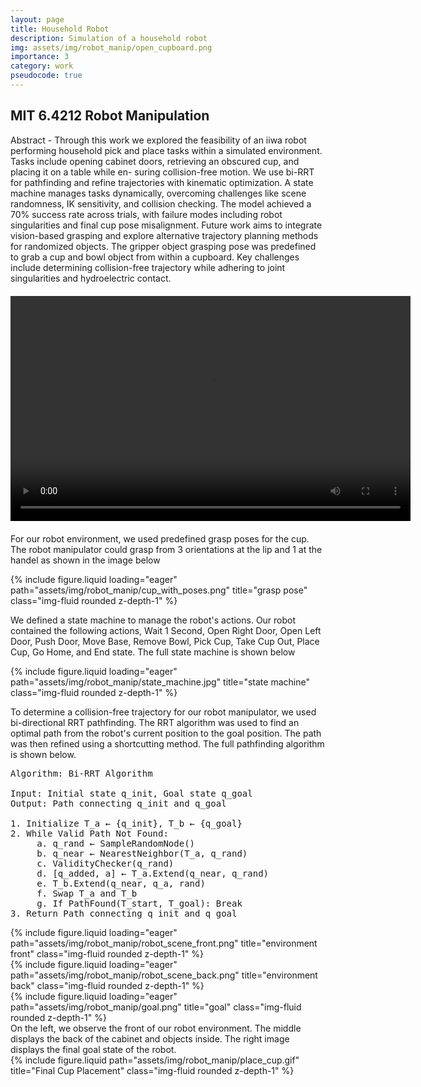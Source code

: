 ```yaml
---
layout: page
title: Household Robot
description: Simulation of a household robot
img: assets/img/robot_manip/open_cupboard.png
importance: 3
category: work
pseudocode: true
---
```


## MIT 6.4212 Robot Manipulation

Abstract - Through this work we explored the feasibility of an
iiwa robot performing household pick and place tasks within
a simulated environment. Tasks include opening cabinet doors,
retrieving an obscured cup, and placing it on a table while en-
suring collision-free motion. We use bi-RRT for pathfinding and
refine trajectories with kinematic optimization. A state machine
manages tasks dynamically, overcoming challenges like scene
randomness, IK sensitivity, and collision checking. The model
achieved a 70% success rate across trials, with failure modes
including robot singularities and final cup pose misalignment.
Future work aims to integrate vision-based grasping and explore
alternative trajectory planning methods for randomized objects.
The gripper object grasping pose was predefined to grab a
cup and bowl object from within a cupboard. Key challenges
include determining collision-free trajectory while adhering to
joint singularities and hydroelectric contact.

<div style="text-align: center; margin: 20px 0;">
    <video width="640" height="360" controls>
        <source src="/assets/video/robot_simulatio_w_captions.mp4" type="video/mp4">
        Your browser does not support the video tag.
    </video>
</div>

For our robot environment, we used predefined grasp poses for the cup. The robot manipulator could grasp from 3 orientations at the lip and 1 at the handel as shown in the image below

<div class="row justify-content-sm-center">
    <div class="col-sm-6 mt-3 mt-md-0">
        {% include figure.liquid loading="eager" path="assets/img/robot_manip/cup_with_poses.png" title="grasp pose" class="img-fluid rounded z-depth-1" %}
    </div>
</div>

We defined a state machine to manage the robot's actions. Our robot contained the following actions, Wait 1 Second, Open Right Door, Open Left Door, Push Door, Move Base, Remove Bowl, Pick Cup, Take Cup Out, Place Cup, Go Home, and End state. The full state machine is shown below

<div class="row">
    <div class="col-sm mt-3 mt-md-0">
        {% include figure.liquid loading="eager" path="assets/img/robot_manip/state_machine.jpg" title="state machine" class="img-fluid rounded z-depth-1" %}
    </div>
</div>

To determine a collision-free trajectory for our robot manipulator, we used bi-directional RRT pathfinding. The RRT algorithm was used to find an optimal path from the robot's current position to the goal position. The path was then refined using a shortcutting method. The full pathfinding algorithm is shown below.

<pre class="pseudocode">
Algorithm: Bi-RRT Algorithm

Input: Initial state q_init, Goal state q_goal
Output: Path connecting q_init and q_goal

1. Initialize T_a ← {q_init}, T_b ← {q_goal}
2. While Valid Path Not Found:
     a. q_rand ← SampleRandomNode()
     b. q_near ← NearestNeighbor(T_a, q_rand)
     c. ValidityChecker(q_rand)
     d. [q_added, a] ← T_a.Extend(q_near, q_rand)
     e. T_b.Extend(q_near, q_a, rand)
     f. Swap T_a and T_b
     g. If PathFound(T_start, T_goal): Break
3. Return Path connecting q_init and q_goal
</pre>

<div class="row">
    <div class="col-sm mt-3 mt-md-0">
        {% include figure.liquid loading="eager" path="assets/img/robot_manip/robot_scene_front.png" title="environment front" class="img-fluid rounded z-depth-1" %}
    </div>
    <div class="col-sm mt-3 mt-md-0">
        {% include figure.liquid loading="eager" path="assets/img/robot_manip/robot_scene_back.png" title="environment back" class="img-fluid rounded z-depth-1" %}
    </div>
    <div class="col-sm mt-3 mt-md-0">
        {% include figure.liquid loading="eager" path="assets/img/robot_manip/goal.png" title="goal" class="img-fluid rounded z-depth-1" %}
    </div>
</div>
<div class="caption">
    On the left, we observe the front of our robot environment. The middle displays the back of the cabinet and objects inside. The right image displays the final goal state of the robot.
</div>

<div class="row justify-content-center">
    <div class="col-sm-8">
        {% include figure.liquid path="assets/img/robot_manip/place_cup.gif" title="Final Cup Placement" class="img-fluid rounded z-depth-1" %}
    </div>
</div>
